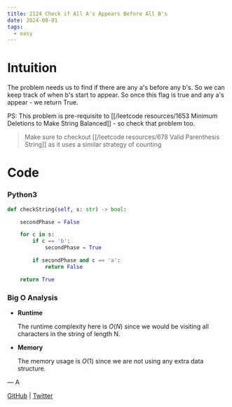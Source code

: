 ```yaml
---
title: 2124 Check if All A's Appears Before All B's
date: 2024-08-01
tags:
  - easy
---
```


# Intuition

The problem needs us to find if there are any a's before any b's. So we can keep track of when b's start to appear. So once this flag is true and any a's appear - we return True.

PS: This problem is pre-requisite to [[/leetcode resources/1653 Minimum Deletions to Make String Balanced]] - so check that problem too.

> Make sure to checkout [[/leetcode resources/678 Valid Parenthesis String]] as it uses a similar strategy of counting

# Code

### Python3

```python
def checkString(self, s: str) -> bool:

    secondPhase = False

    for c in s:
        if c == 'b':
            secondPhase = True

        if secondPhase and c == 'a':
            return False

    return True
```

### Big O Analysis

- **Runtime**

  The runtime complexity here is $O(N)$ since we would be visiting all characters in the string of length N.

- **Memory**

  The memory usage is $O(1)$ since we are not using any extra data structure.

— A

[GitHub](https://github.com/athkdev) | [Twitter](https://twitter.com/athkdev)
